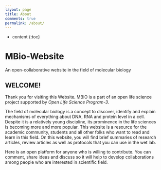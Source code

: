 ```yaml
---
layout: page
title: About
comments: true
permalink: /about/
---
```


* content
{:toc}

# MBio-Website
An open-collaborative website in the field of molecular biology

## WELCOME!
Thank you for visiting this Website. MBiO is a part of an open life science project supported by *Open Life Science Program-3*. 

The field of molecular biology is a concept to discover, identify and explain mechanisms of everything about DNA, RNA and protein level in a cell. Despite it is a relatively young discipline, its prominence in the life sciences is becoming more and more popular. This website is a resource for the academic community, students and all other folks who want to read and learn in this field. On this website, you will find brief summaries of research articles, review articles as well as protocols that you can use in the wet lab. 

Here is an open platform for anyone who is willing to contribute. You can comment, share ideas and discuss so it will help to develop collaborations among people who are interested in scientific field. 






